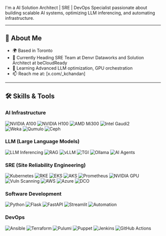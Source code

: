 

I'm a AI Solution Architect | SRE | DevOps Specialist passionate about building scalable AI systems, optimizing LLM inferencing, and automating infrastructure. 

---

## 🚀 About Me
- 🌍 Based in Toronto
- 💼 Currently Heading SRE Team at Denvr Dataworks and Solution Architect at beCloudReady
- 🌱 Learning Advanced LLM optimization, GPU orchestration
- 📫 Reach me at: [x.com/_kchandan]

---

## 🛠️ Skills & Tools

### AI Infrastructure
![NVIDIA A100](https://img.shields.io/badge/NVIDIA%20A100-76B900?style=flat&logo=nvidia&logoColor=white)
![NVIDIA H100](https://img.shields.io/badge/NVIDIA%20H100-76B900?style=flat&logo=nvidia&logoColor=white)
![AMD Mi300](https://img.shields.io/badge/AMD%20Mi300-ED1C24?style=flat&logo=amd&logoColor=white)
![Intel Gaudi2](https://img.shields.io/badge/Intel%20Gaudi2-0071C5?style=flat&logo=intel&logoColor=white)  
![Weka](https://img.shields.io/badge/Weka-FF6600?style=flat)  ![Qumulo](https://img.shields.io/badge/Qumulo-00AEEF?style=flat)  ![Ceph](https://img.shields.io/badge/Ceph-FF4500?style=flat)

### LLM (Large Language Models)
![LLM Inferencing](https://img.shields.io/badge/LLM%20Inferencing-6A5ACD?style=flat) ![RAG](https://img.shields.io/badge/RAG%20Apps-4682B4?style=flat) ![vLLM](https://img.shields.io/badge/vLLM-FFD700?style=flat) ![TGI](https://img.shields.io/badge/TGI-20B2AA?style=flat) ![Ollama](https://img.shields.io/badge/Ollama-32CD32?style=flat) ![AI Agents](https://img.shields.io/badge/AI%20Agent%20Dev-9932CC?style=flat)

### SRE (Site Reliability Engineering)
![Kubernetes](https://img.shields.io/badge/Kubernetes-326CE5?style=flat&logo=kubernetes&logoColor=white)  ![RKE](https://img.shields.io/badge/RKE-326CE5?style=flat)  ![EKS](https://img.shields.io/badge/EKS-FF9900?style=flat&logo=amazonaws&logoColor=white)  ![AKS](https://img.shields.io/badge/AKS-0078D4?style=flat&logo=microsoftazure&logoColor=white)  ![Prometheus](https://img.shields.io/badge/Prometheus-E6522C?style=flat&logo=prometheus&logoColor=white)  ![NVIDIA GPU](https://img.shields.io/badge/NVIDIA%20GPU-76B900?style=flat&logo=nvidia&logoColor=white)  ![Vuln Scanning](https://img.shields.io/badge/Vuln%20Scanning-FF4500?style=flat)  ![AWS](https://img.shields.io/badge/AWS-232F3E?style=flat&logo=amazonaws&logoColor=white) ![Azure](https://img.shields.io/badge/Azure-0078D4?style=flat&logo=microsoftazure&logoColor=white)   ![DCO](https://img.shields.io/badge/DCO-4682B4?style=flat)

### Software Development
![Python](https://img.shields.io/badge/Python-3776AB?style=flat&logo=python&logoColor=white)  ![Flask](https://img.shields.io/badge/Flask-000000?style=flat&logo=flask&logoColor=white)  ![FastAPI](https://img.shields.io/badge/FastAPI-009688?style=flat&logo=fastapi&logoColor=white)  ![Streamlit](https://img.shields.io/badge/Streamlit-FF4B4B?style=flat&logo=streamlit&logoColor=white)  ![Automation](https://img.shields.io/badge/Automation-6A5ACD?style=flat)

### DevOps
![Ansible](https://img.shields.io/badge/Ansible-EE0000?style=flat&logo=ansible&logoColor=white)  ![Terraform](https://img.shields.io/badge/Terraform-7B42BC?style=flat&logo=terraform&logoColor=white)  ![Pulumi](https://img.shields.io/badge/Pulumi-8A1F9C?style=flat&logo=pulumi&logoColor=white)  ![Puppet](https://img.shields.io/badge/Puppet-FFAE1A?style=flat&logo=puppet&logoColor=white)  ![Jenkins](https://img.shields.io/badge/Jenkins-D24939?style=flat&logo=jenkins&logoColor=white)  ![GitHub Actions](https://img.shields.io/badge/GitHub%20Actions-2088FF?style=flat&logo=githubactions&logoColor=white)



